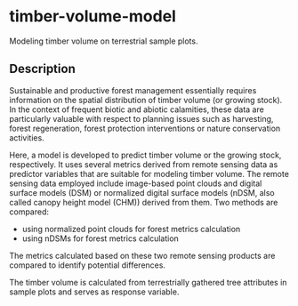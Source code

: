 # timber-volume-model
Modeling timber volume on terrestrial sample plots.

## Description

Sustainable and productive forest management essentially requires information on the spatial distribution of timber volume (or growing stock). In the context of frequent biotic and abiotic calamities, these data are particularly valuable with respect to planning issues such as harvesting, forest regeneration, forest protection interventions or nature conservation activities.

Here, a model is developed to predict timber volume or the growing stock, respectively. It uses several metrics derived from remote sensing data as predictor variables that are suitable for modeling timber volume. The remote sensing data employed include image-based point clouds and digital surface models (DSM) or normalized digital surface models (nDSM, also called canopy height model (CHM)) derived from them. Two methods are compared:

- using normalized point clouds for forest metrics calculation
- using nDSMs for forest metrics calculation

The metrics calculated based on these two remote sensing products are compared to identify potential differences.

The timber volume is calculated from terrestrially gathered tree attributes in sample plots and serves as response variable.




